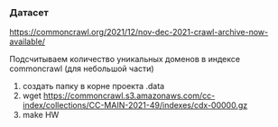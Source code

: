### Датасет

https://commoncrawl.org/2021/12/nov-dec-2021-crawl-archive-now-available/

Подсчитываем количество уникальных доменов в индексе commoncrawl (для небольшой части)

1. создать папку в корне проекта .data
2. wget https://commoncrawl.s3.amazonaws.com/cc-index/collections/CC-MAIN-2021-49/indexes/cdx-00000.gz
3. make HW